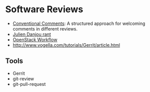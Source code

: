 Software Reviews
================

 - [Conventional Comments](https://conventionalcomments.org/):
   A structured approach for welcoming comments in different reviews.
 - [Julien Danjou rant](https://julien.danjou.info/blog/2013/rant-about-github-pull-request-workflow-implementation)
 - [OpenStack Workflow](https://docs.openstack.org/infra/manual/developers.html)
 - <http://www.vogella.com/tutorials/Gerrit/article.html>

Tools
-----

 - Gerrit
 - git-review
 - git-pull-request
